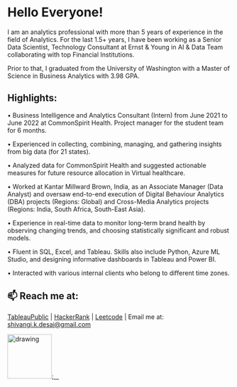 
# Hello Everyone!

I am an analytics professional with more than 5 years of experience in the field of Analytics. For the last 1.5+ years, I have been working as a Senior Data Scientist, Technology Consultant at Ernst & Young in AI & Data Team collaborating with top Financial Institutions. 

Prior to that, I graduated from the University of Washington with a Master of Science in Business Analytics with 3.98 GPA. 

## Highlights:

• Business Intelligence and Analytics Consultant (Intern) from June 2021 to June 2022 at CommonSpirit Health. Project manager for the student team for 6 months.

• Experienced in collecting, combining, managing, and gathering insights from big data (for 21 states).

• Analyzed data for CommonSpirit Health and suggested actionable measures for future resource allocation in Virtual healthcare.

• Worked at Kantar Millward Brown, India, as an Associate Manager (Data Analyst) and oversaw end-to-end execution of Digital Behaviour Analytics (DBA) projects (Regions: Global) and Cross-Media Analytics projects (Regions: India, South Africa, South-East Asia).

• Experience in real-time data to monitor long-term brand health by observing changing trends, and choosing statistically significant and robust models.

• Fluent in SQL, Excel, and Tableau. Skills also include Python, Azure ML Studio, and designing informative dashboards in Tableau and Power BI.

• Interacted with various internal clients who belong to different time zones.


## 📫 Reach me at: 

  [TableauPublic](https://public.tableau.com/app/profile/shivangi.desai3463) |
  [HackerRank](https://www.hackerrank.com/shivangi_k_desai?hr_r=1) |
  [Leetcode](https://leetcode.com/skdesai/) |
  Email me at: shivangi.k.desai@gmail.com
  

<a href="https://www.linkedin.com/in/shivangi-desai-96854251/"><img src="https://res.cloudinary.com/dderf3c2e/image/upload/v1608791787/Linkedin-Logo_zz8n0r.png" alt="drawing" width="100"/>;&nbsp;&nbsp;&nbsp;


